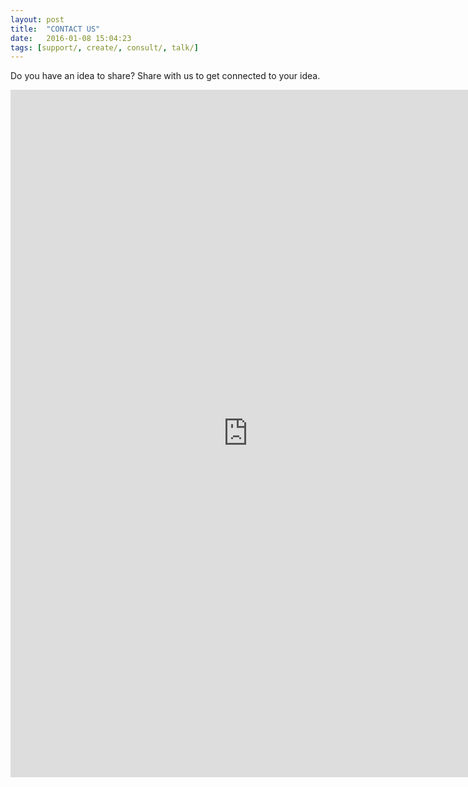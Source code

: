 ```yaml
---
layout: post
title:  "CONTACT US"
date:   2016-01-08 15:04:23
tags: [support/, create/, consult/, talk/]
---
```


Do you have an idea to share? Share with us to get connected to your idea.

<iframe src="https://docs.google.com/forms/d/1-5pAfqm03NKi7eDUo613vP4Yj_TdUpB4QzMlsNE96W4/viewform?embedded=true" width="760" height="1100" frameborder="0" marginheight="0" marginwidth="0">Loading...</iframe>    

